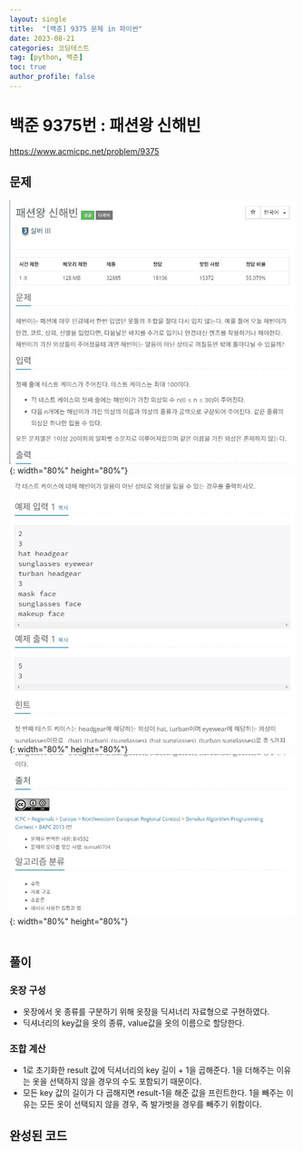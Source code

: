 ```yaml
---
layout: single
title:  "[백준] 9375 문제 in 파이썬"
date: 2023-08-21
categories: 코딩테스트
tag: [python, 백준]
toc: true
author_profile: false
---
```


# 백준 9375번 : 패션왕 신해빈
<a href="https://www.acmicpc.net/problem/9375">https://www.acmicpc.net/problem/9375</a>
## 문제
![1](/images/baekjoon/0821/9375/1.jpg){: width="80%" height="80%"}
![2](/images/baekjoon/0821/9375/2.jpg){: width="80%" height="80%"}
![3](/images/baekjoon/0821/9375/3.jpg){: width="80%" height="80%"}
<br><br>

## 풀이
### 옷장 구성
- 옷장에서 옷 종류를 구분하기 위해 옷장을 딕셔너리 자료형으로 구현하였다.
- 딕셔너리의 key값을 옷의 종류, value값을 옷의 이름으로 할당한다.
### 조합 계산
- 1로 초기화한 result 값에 딕셔너리의 key 길이 + 1을 곱해준다. 1을 더해주는 이유는 옷을 선택하지 않을 경우의 수도 포함되기 때문이다.
- 모든 key 값의 길이가 다 곱해지면 result-1을 해준 값을 프린트한다. 1을 빼주는 이유는 모든 옷이 선택되지 않을 경우, 즉 발가벗을 경우를 빼주기 위함이다.

## 완성된 코드
<script src="https://gist.github.com/BEANyyy/9ccfdaa1369fee37b82d67caf2c9871b.js"></script>